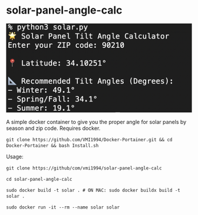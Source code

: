 # solar-panel-angle-calc

![1](https://github.com/VMI1994/solar-panel-angle-calc/blob/main/solar.png)

A simple docker container to give you the proper angle for solar panels by season and zip code.  Requires docker.

```
git clone https://github.com/VMI1994/Docker-Portainer.git && cd Docker-Portainer && bash Install.sh
```

Usage:

```
git clone https://github/com/vmi1994/solar-panel-angle-calc
```
```
cd solar-panel-angle-calc
```
```
sudo docker build -t solar . # ON MAC: sudo docker buildx build -t solar .
```
```
sudo docker run -it --rm --name solar solar
```
